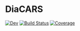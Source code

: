 # DiaCARS

[![Dev](https://img.shields.io/badge/docs-dev-blue.svg)](https://tuda_rsm.pages.rwth-aachen.de/cross-sections/cars/jcars/diacars.jl/dev/)
[![Build Status](https://git.rwth-aachen.de/tuda_rsm/cross-sections/cars/DiaCARS.jl/badges/master/pipeline.svg)](https://git.rwth-aachen.de/tuda_rsm/cross-sections/cars/DiaCARS.jl/pipelines)
[![Coverage](https://git.rwth-aachen.de/tuda_rsm/cross-sections/cars/DiaCARS.jl/badges/master/coverage.svg)](https://git.rwth-aachen.de/tuda_rsm/cross-sections/cars/DiaCARS.jl/commits/master)
